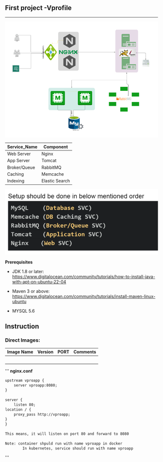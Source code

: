 ## First project -Vprofile
--------------------------------------

![Architecture](image.png)

| Service_Name | Component      |
|--------------|----------------|
| Web Server   | Nginx          |
| App Server   | Tomcat         |
| Broker/Queue | RabbitMQ       |
| Caching      | Memcache       |
| Indexing     | Elastic Search |


![Sequence](image-1.png)

**Prerequisites**

- JDK 1.8 or later: https://www.digitalocean.com/community/tutorials/how-to-install-java-with-apt-on-ubuntu-22-04

- Maven 3 or above: https://www.digitalocean.com/community/tutorials/install-maven-linux-ubuntu

- MYSQL 5.6

**Instruction**
----------------------------------

### Direct Images:

| Image Name   | Version        | PORT |Comments   |
|--------------|----------------|------|-----------|
|              |                |      |           |
|              |                |      |           |
|              |                |      |           |
|              |                |      |           |
|              |                |      |           |


'''
    **nginx.conf**

    upstream vproapp {
        server vproapp:8080;
    }

    server {
        listen 80;
    location / {
        proxy_pass http://vproapp;
    }
    }

    This means, it will listen on port 80 and forward to 8080

    Note: container shpuld run with name vproapp in docker
            In kubernetes, service should run with name vproapp
'''